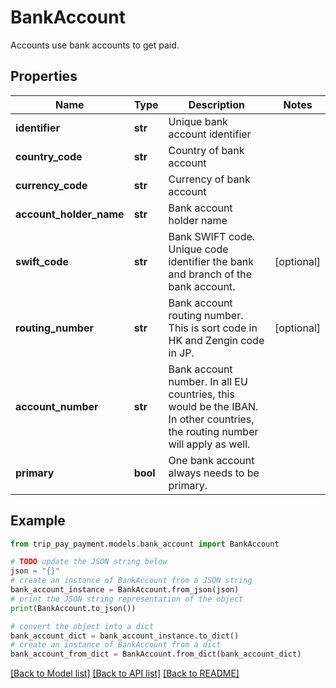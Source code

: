 # BankAccount

Accounts use bank accounts to get paid.

## Properties

Name | Type | Description | Notes
------------ | ------------- | ------------- | -------------
**identifier** | **str** | Unique bank account identifier | 
**country_code** | **str** | Country of bank account | 
**currency_code** | **str** | Currency of bank account | 
**account_holder_name** | **str** | Bank account holder name | 
**swift_code** | **str** | Bank SWIFT code. Unique code identifier the bank and branch of the bank account. | [optional] 
**routing_number** | **str** | Bank account routing number. This is sort code in HK and Zengin code in JP. | [optional] 
**account_number** | **str** | Bank account number. In all EU countries, this would be the IBAN. In other countries, the routing number will apply as well. | 
**primary** | **bool** | One bank account always needs to be primary. | 

## Example

```python
from trip_pay_payment.models.bank_account import BankAccount

# TODO update the JSON string below
json = "{}"
# create an instance of BankAccount from a JSON string
bank_account_instance = BankAccount.from_json(json)
# print the JSON string representation of the object
print(BankAccount.to_json())

# convert the object into a dict
bank_account_dict = bank_account_instance.to_dict()
# create an instance of BankAccount from a dict
bank_account_from_dict = BankAccount.from_dict(bank_account_dict)
```
[[Back to Model list]](../README.md#documentation-for-models) [[Back to API list]](../README.md#documentation-for-api-endpoints) [[Back to README]](../README.md)


